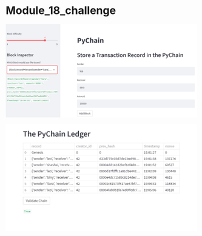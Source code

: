 # Module_18_challenge
![blocks](Screenshots/Screenshot_blocks.jpg)


![chain_validation](Screenshots/Screenshot_chain_validation.jpg)
